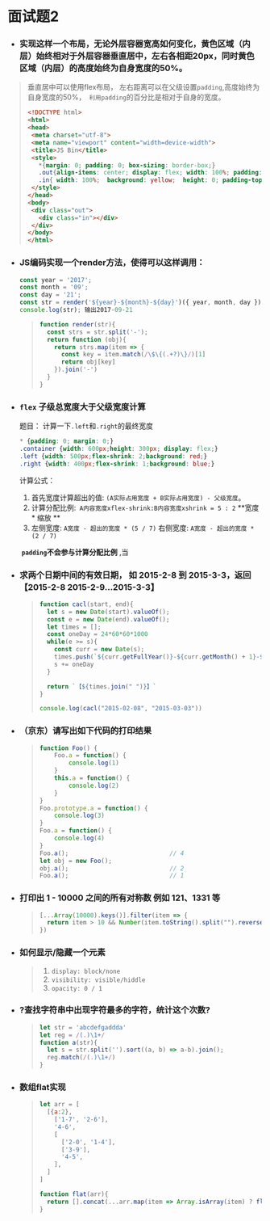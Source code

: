 # 面试题2

* ### 实现这样一个布局，无论外层容器宽高如何变化，黄色区域（内层）始终相对于外层容器垂直居中，左右各相距20px，同时黄色区域（内层）的高度始终为自身宽度的50%。

>垂直居中可以使用flex布局， 左右距离可以在父级设置`padding`,高度始终为自身宽度的50%，` 利用padding`的百分比是相对于自身的宽度。
>
>```html
><!DOCTYPE html>
><html>
><head>
>  <meta charset="utf-8">
>  <meta name="viewport" content="width=device-width">
>  <title>JS Bin</title>
>  <style>
>    *{margin: 0; padding: 0; box-sizing: border-box;}
>    .out{align-items: center; display: flex; width: 100%; padding: 0 20px; height: 100vh; border: 1px solid red;}
>    .in{ width: 100%;  background: yellow;  height: 0; padding-top: 50%;}
>  </style>
></head>
><body>
>  <div class="out">
>    <div class="in"></div>
>  </div>
></body>
></html>
>```



* ### JS编码实现一个render方法，使得可以这样调用：

  ```javascript
  const year = '2017';
  const month = '09';
  const day = '21';
  const str = render('${year}-${month}-${day}')({ year, month, day });
  console.log(str); 输出2017-09-21
  ```

  > ```javascript
  > function render(str){
  >   const strs = str.split('-');
  >   return function (obj){
  >     return strs.map(item => {
  >       const key = item.match(/\$\{(.+?)\}/)[1]
  >       return obj[key]
  >     }).join('-')
  >   }
  > }
  > ```
  >
  > 

* ### `flex` 子级总宽度大于父级宽度计算

  题目： 计算一下`.left`和`.right`的最终宽度

  ```css
  * {padding: 0; margin: 0;}
  .container {width: 600px;height: 300px; display: flex;}
  .left {width: 500px;flex-shrink: 2;background: red;}
  .right {width: 400px;flex-shrink: 1;background: blue;}
  ```

  计算公式：

  1. 首先宽度计算超出的值: `(A实际占用宽度 + B实际占用宽度) - 父级宽度`。
  2. 计算分配比例:` A内容宽度xflex-shrink:B内容宽度xshrink = 5 : 2` **宽度 * 缩放 **
  3. 左侧宽度: `A宽度 - 超出的宽度 * (5 / 7)` 右侧宽度: `A宽度 - 超出的宽度 * (2 / 7)`

  ​	**`padding`不会参与计算分配比例** ,当

* ### 求两个日期中间的有效日期， 如 2015-2-8 到 2015-3-3，返回【2015-2-8 2015-2-9...2015-3-3】

  > ```js
  > function cacl(start, end){
  >   let s = new Date(start).valueOf();
  >   const e = new Date(end).valueOf();
  >   let times = [];
  >   const oneDay = 24*60*60*1000
  >   while(e >= s){
  >     const curr = new Date(s);
  >     times.push(`${curr.getFullYear()}-${curr.getMonth() + 1}-${curr.getDate()}`)
  >     s += oneDay
  >   }
  > 
  >   return `【${times.join(" ")}】`
  > }
  > 
  > console.log(cacl("2015-02-08", "2015-03-03"))
  > ```
  >
  > 

* ### （京东）请写出如下代码的打印结果

  > ```js
  > function Foo() {
  >     Foo.a = function() {
  >         console.log(1)
  >     }
  >     this.a = function() {
  >         console.log(2)
  >     }
  > }
  > Foo.prototype.a = function() {
  >     console.log(3)
  > }
  > Foo.a = function() {
  >     console.log(4)
  > }
  > Foo.a();							// 4
  > let obj = new Foo();
  > obj.a();							// 2
  > Foo.a();							// 1
  > ```

* ### 打印出 1 - 10000 之间的所有对称数 例如 121、1331 等

  > ```js
  > [...Array(10000).keys()].filter(item => {
  >   return item > 10 && Number(item.toString().split("").reverse().join("")) === item
  > })
  > ```
  >
  
* ### 如何显示/隐藏一个元素

  > 1. `display: block/none`
  > 2. `visibility: visible/hiddle`
  > 3. `opacity: 0 / 1`

* ### ?查找字符串中出现字符最多的字符，统计这个次数?

  > ```js
  > let str = 'abcdefgaddda'
  > let reg = /(.)\1+/
  > function a(str){
  >   let s = str.split('').sort((a, b) => a-b).join();
  >   reg.match(/(.)\1+/)
  > }
  > ```

* ### 数组flat实现

  > ```js
  > let arr = [
  >   [{a:2},
  >     ['1-7', '2-6'],
  >     '4-6',
  >     [
  >       ['2-0', '1-4'],
  >       ['3-9'],
  >       '4-5',
  >     ],
  >   ]
  > ]
  > 
  > function flat(arr){
  >   return [].concat(...arr.map(item => Array.isArray(item) ? flat(item) : item))
  > }
  > ```
  >
  > 